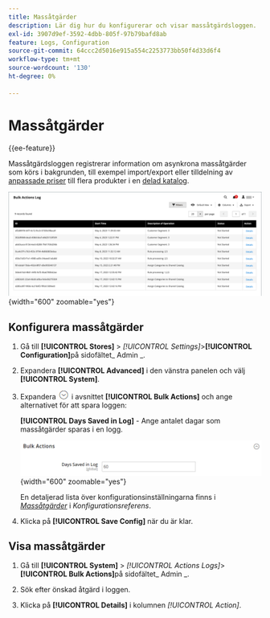 ```yaml
---
title: Massåtgärder
description: Lär dig hur du konfigurerar och visar massåtgärdsloggen.
exl-id: 3907d9ef-3592-4dbb-805f-97b79bafd8ab
feature: Logs, Configuration
source-git-commit: 64ccc2d5016e915a554c2253773bb50f4d33d6f4
workflow-type: tm+mt
source-wordcount: '130'
ht-degree: 0%

---
```


# Massåtgärder

{{ee-feature}}

Massåtgärdsloggen registrerar information om asynkrona massåtgärder som körs i bakgrunden, till exempel import/export eller tilldelning av [anpassade priser](../b2b/catalog-shared-manage.md#update-custom-pricing) till flera produkter i en [delad katalog](../b2b/catalog-shared.md).

![Logg för massåtgärder](./assets/bulk-actions-log.png){width="600" zoomable="yes"}

## Konfigurera massåtgärder

1. Gå till **[!UICONTROL Stores]** > _[!UICONTROL Settings]_>**[!UICONTROL Configuration]**&#x200B;på sidofältet_ Admin _.

1. Expandera **[!UICONTROL Advanced]** i den vänstra panelen och välj **[!UICONTROL System]**.

1. Expandera ![Expansionsväljaren](../assets/icon-display-expand.png) i avsnittet **[!UICONTROL Bulk Actions]** och ange alternativet för att spara loggen:

   **[!UICONTROL Days Saved in Log]** - Ange antalet dagar som massåtgärder sparas i en logg.

   ![Avancerad konfiguration - massåtgärder](../configuration-reference/advanced/assets/system-bulk-actions.png){width="600" zoomable="yes"}

   En detaljerad lista över konfigurationsinställningarna finns i [_Massåtgärder_](../configuration-reference/advanced/system.md) i _Konfigurationsreferens_.

1. Klicka på **[!UICONTROL Save Config]** när du är klar.

## Visa massåtgärder

1. Gå till **[!UICONTROL System]** > _[!UICONTROL Actions Logs]_>**[!UICONTROL Bulk Actions]**&#x200B;på sidofältet_ Admin _.

1. Sök efter önskad åtgärd i loggen.

1. Klicka på **[!UICONTROL Details]** i kolumnen _[!UICONTROL Action]_.
